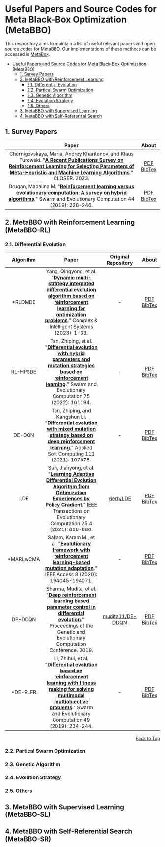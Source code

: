 # Useful Papers and Source Codes for Meta Black-Box Optimization (MetaBBO)

This respository aims to maintain a list of useful relevant papers and open source codes for MetaBBO. Our implementations of these methods can be accessed in [MetaBox](https://github.com/GMC-DRL/MetaBox).

- [Useful Papers and Source Codes for Meta Black-Box Optimization (MetaBBO)](#useful-papers-and-source-codes-for-meta-black-box-optimization-metabbo)
  - [1. Survey Papers](#1-survey-papers)
  - [2. MetaBBO with Reinforcement Learning](#2-metabbo-with-reinforcement-learning-metabbo-rl)
    - [2.1. Differential Evolution](#21-differential-evolution)
    - [2.2. Partical Swarm Optimization](#22-partical-swarm-optimization)
    - [2.3. Genetic Algorithm](#23-genetic-algorithm)
    - [2.4. Evolution Strategy](#24-evolution-strategy)
    - [2.5. Others](#25-others)
  - [3. MetaBBO with Supervised Learning](#3-metabbo-with-supervised-learning-metabbo-sl)
  - [4. MetaBBO with Self-Referential Search](#4-metabbo-with-self-referential-search-metabbo-sr)

## 1. Survey Papers

|Paper|About|
|:-:|:-:|
|Chernigovskaya, Maria, Andrey Kharitonov, and Klaus Turowski. "[**A Recent Publications Survey on Reinforcement Learning for Selecting Parameters of Meta-Heuristic and Machine Learning Algorithms**](https://www.scitepress.org/Papers/2023/119543/119543.pdf)." CLOSER. 2023.|[PDF](Survey/Chernigovskaya%20et%20al/A%20Recent%20Publications%20Survey%20on%20Reinforcement%20Learning%20for%20Selecting%20Parameters%20of%20Meta-Heuristic%20and%20Machine%20Learning%20Algorithms.pdf)  [BibTex](Survey/Chernigovskaya%20et%20al/BibTex)|
|Drugan, Madalina M. "[**Reinforcement learning versus evolutionary computation: A survey on hybrid algorithms**](https://www.sciencedirect.com/science/article/abs/pii/S2210650217302766)." Swarm and Evolutionary Computation 44 (2019): 228-246.|[PDF](Survey/Drugan%20et%20al/Reinforcement%20learning%20versus%20evolutionary%20computation%20A%20survey%20on%20hybrid%20algorithms.pdf)  [BibTex](Survey/Drugan%20et%20al/BibTex)|

## 2. MetaBBO with Reinforcement Learning (MetaBBO-RL)

### 2.1. Differential Evolution

|Algorithm|Paper|Original Repository|About|
|:-:|:-:|:-:|:-:|
|*RLDMDE|Yang, Qingyong, et al. "[**Dynamic multi-strategy integrated differential evolution algorithm based on reinforcement learning for optimization problems**](https://link.springer.com/article/10.1007/s40747-023-01243-9)." Complex & Intelligent Systems (2023): 1-33.|-|[PDF](MetaBBO-RL/Differential%20Evolution/RLDMDE/Dynamic%20multi-strategy%20integrated%20differential%20evolution%20algorithm%20based%20on%20reinforcement%20learning%20for%20optimization%20problems.pdf)  [BibTex](MetaBBO-RL/Differential%20Evolution/RLDMDE/BibTex)|
|RL-HPSDE|Tan, Zhiping, et al. "[**Differential evolution with hybrid parameters and mutation strategies based on reinforcement learning**](https://www.sciencedirect.com/science/article/pii/S2210650222001602)." Swarm and Evolutionary Computation 75 (2022): 101194.|-|[PDF](MetaBBO-RL/Differential%20Evolution/RL-HPSDE/Differential%20evolution%20with%20hybrid%20parameters%20and%20mutation%20strategies%20based%20on%20reinforcement%20learning.pdf)   [BibTex](MetaBBO-RL/Differential%20Evolution/RL-HPSDE/BibTex)|
|DE-DQN|Tan, Zhiping, and Kangshun Li. "[**Differential evolution with mixed mutation strategy based on deep reinforcement learning**](https://www.sciencedirect.com/science/article/abs/pii/S1568494621005998)." Applied Soft Computing 111 (2021): 107678.|-|[PDF](MetaBBO-RL/Differential%20Evolution/DE-DQN/Differential%20evolution%20with%20mixed%20mutation%20strategy%20based%20on%20deep%20reinforcement%20learning.pdf)  [BibTex](MetaBBO-RL/Differential%20Evolution/DE-DQN/BibTex)|
|LDE|Sun, Jianyong, et al. "[**Learning Adaptive Differential Evolution Algorithm from Optimization Experiences by Policy Gradient**](https://ieeexplore.ieee.org/abstract/document/9359652)." IEEE Transactions on Evolutionary Computation 25.4 (2021): 666-680.|[yierh/LDE](https://github.com/yierh/LDE)|[PDF](MetaBBO-RL/Differential%20Evolution/LDE/Learning%20Adaptive%20Differential%20Evolution%20Algorithm%20from%20Optimization%20Experiences%20by%20Policy%20Gradient.pdf)  [BibTex](MetaBBO-RL/Differential%20Evolution/LDE/BibTex)|
|*MARLwCMA|Sallam, Karam M., et al. "[**Evolutionary framework with reinforcement learning-based mutation adaptation**](https://ieeexplore.ieee.org/abstract/document/9239320/)." IEEE Access 8 (2020): 194045-194071.|-|[PDF](MetaBBO-RL/Differential%20Evolution/MARLwCMA/Evolutionary%20framework%20with%20reinforcement%20learning-based%20mutation%20adaptation.pdf)  [BibTex](MetaBBO-RL/Differential%20Evolution/MARLwCMA/BibTex)|
|DE-DDQN|Sharma, Mudita, et al. "[**Deep reinforcement learning based parameter control in differential evolution**](https://dl.acm.org/doi/abs/10.1145/3321707.3321813)." Proceedings of the Genetic and Evolutionary Computation Conference. 2019.|[mudita11/DE-DDQN](https://github.com/mudita11/DE-DDQN)|[PDF](MetaBBO-RL/Differential%20Evolution/DE-DDQN/Deep%20reinforcement%20learning%20based%20parameter%20control%20in%20differential%20evolution.pdf)  [BibTex](MetaBBO-RL/Differential%20Evolution/DE-DDQN/BibTex)|
|*DE-RLFR|Li, Zhihui, et al. "[**Differential evolution based on reinforcement learning with fitness ranking for solving multimodal multiobjective problems**](https://www.sciencedirect.com/science/article/pii/S2210650218310575)." Swarm and Evolutionary Computation 49 (2019): 234-244.|-|[PDF](MetaBBO-RL/Differential%20Evolution/DE-RLFR/Differential%20evolution%20based%20on%20reinforcement%20learning%20with%20fitness%20ranking%20for%20solving%20multimodal%20multiobjective%20problems.pdf)  [BibTex](MetaBBO-RL/Differential%20Evolution/DE-RLFR/BibTex)|

<p align="right">
<a href="https://github.com/GMC-DRL/psc4MetaBBO/tree/main#useful-papers-and-source-codes-for-meta-black-box-optimization-metabbo">Back to Top</a>
</p>

### 2.2. Partical Swarm Optimization

### 2.3. Genetic Algorithm

### 2.4. Evolution Strategy

### 2.5. Others

## 3. MetaBBO with Supervised Learning (MetaBBO-SL)

## 4. MetaBBO with Self-Referential Search (MetaBBO-SR)
